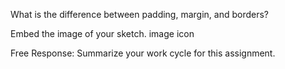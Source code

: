 What is the difference between padding, margin, and borders?


Embed the image of your sketch. image icon


Free Response: Summarize your work cycle for this assignment.

